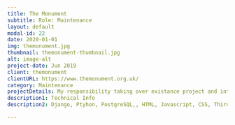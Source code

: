 ```yaml
---
title: The Monument
subtitle: Role: Maintenance 
layout: default
modal-id: 22
date: 2020-01-01
img: themonument.jpg
thumbnail: themonument-thumbnail.jpg
alt: image-alt
project-date: Jun 2019
client: themonument
clientURL: https://www.themonument.org.uk/
category: Maintenance
projectDetails: My responsibility taking over existance project and integration new features. 
description1: Technical Info
description2: Django, Ptyhon, PostgreSQL,, HTML, Javascript, CSS, Third Party Libraries(Bootstrap, Datatable JQuery, Form Validation), Git, SSH, Jenkins

---
```

